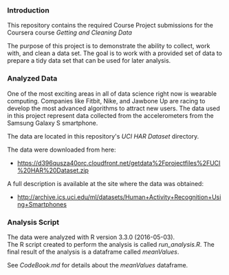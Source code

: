 ### Introduction
This repository contains the required Course Project submissions for the Coursera course *Getting and Cleaning Data*

The purpose of this project is to demonstrate the ability to collect, work with, and clean a data set. 
The goal is to work with a provided set of data to prepare a tidy data set that can be used for later analysis.

### Analyzed Data
One of the most exciting areas in all of data science right now is wearable computing. Companies like Fitbit, Nike, and Jawbone Up are racing to develop the most advanced algorithms to attract new users. The data used in this project represent data collected from the accelerometers from the Samsung Galaxy S smartphone. 

The data are located in this repository's *UCI HAR Dataset* directory.

The data were downloaded from here:
* https://d396qusza40orc.cloudfront.net/getdata%2Fprojectfiles%2FUCI%20HAR%20Dataset.zip

A full description is available at the site where the data was obtained:
* http://archive.ics.uci.edu/ml/datasets/Human+Activity+Recognition+Using+Smartphones

### Analysis Script
The data were analyzed with R version 3.3.0 (2016-05-03).  
The R script created to perform the analysis is called *run_analysis.R*. 
The final result of the analysis is a dataframe called *meanValues*. 

See *CodeBook.md* for details about the *meanValues* dataframe.
